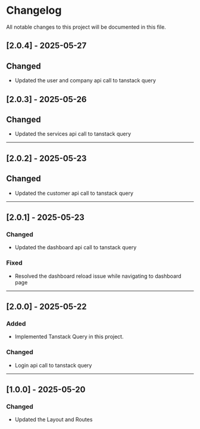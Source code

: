 # Changelog

All notable changes to this project will be documented in this file.

## [2.0.4] - 2025-05-27

## Changed

- Updated the user and company api call to tanstack query

## [2.0.3] - 2025-05-26

## Changed

- Updated the services api call to tanstack query

---

## [2.0.2] - 2025-05-23

## Changed

- Updated the customer api call to tanstack query

---

## [2.0.1] - 2025-05-23

### Changed

- Updated the dashboard api call to tanstack query

### Fixed

- Resolved the dashboard reload issue while navigating to dashboard page

---

## [2.0.0] - 2025-05-22

### Added

- Implemented Tanstack Query in this project.

### Changed

- Login api call to tanstack query

---

## [1.0.0] - 2025-05-20

### Changed

- Updated the Layout and Routes

